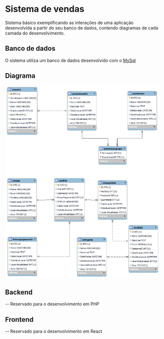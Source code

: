 # Sistema de vendas
Sistema básico exemplificando as interações de uma aplicação desenvolvida a partir do seu banco de dados, contendo diagramas de cada camada do desenvolvimento.

## Banco de dados
O sistema utiliza um banco de dados desenvolvido com o [MySql](https://www.mysql.com/)

## Diagrama
![image](/banco_de_dados/diagrama_bd.png)

## Backend
-- Reservado para o desenvolvimento em PHP

## Frontend
-- Reservado para o desenvolvimento em React
